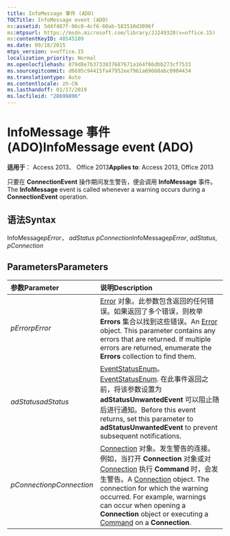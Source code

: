 ```yaml
---
title: InfoMessage 事件 (ADO)
TOCTitle: InfoMessage event (ADO)
ms:assetid: 5d4f487f-96c8-4cf6-60ab-583510d3096f
ms:mtpsurl: https://msdn.microsoft.com/library/JJ249328(v=office.15)
ms:contentKeyID: 48545109
ms.date: 09/18/2015
mtps_version: v=office.15
localization_priority: Normal
ms.openlocfilehash: 879d8e7b3733937687671a164f86dbb273cf7533
ms.sourcegitcommit: d6695c94415fa47952ee7961a69660abc0904434
ms.translationtype: Auto
ms.contentlocale: zh-CN
ms.lasthandoff: 01/17/2019
ms.locfileid: "28699896"
---
```

# <a name="infomessage-event-ado"></a><span data-ttu-id="bdd80-102">InfoMessage 事件 (ADO)</span><span class="sxs-lookup"><span data-stu-id="bdd80-102">InfoMessage event (ADO)</span></span>

<span data-ttu-id="bdd80-103">**适用于**： Access 2013、 Office 2013</span><span class="sxs-lookup"><span data-stu-id="bdd80-103">**Applies to**: Access 2013, Office 2013</span></span>

<span data-ttu-id="bdd80-104">只要在 **ConnectionEvent** 操作期间发生警告，便会调用 **InfoMessage** 事件。</span><span class="sxs-lookup"><span data-stu-id="bdd80-104">The **InfoMessage** event is called whenever a warning occurs during a **ConnectionEvent** operation.</span></span>

## <a name="syntax"></a><span data-ttu-id="bdd80-105">语法</span><span class="sxs-lookup"><span data-stu-id="bdd80-105">Syntax</span></span>

<span data-ttu-id="bdd80-106">InfoMessage*pError*， *adStatus* *pConnection*</span><span class="sxs-lookup"><span data-stu-id="bdd80-106">InfoMessage*pError*, *adStatus*, *pConnection*</span></span>

## <a name="parameters"></a><span data-ttu-id="bdd80-107">Parameters</span><span class="sxs-lookup"><span data-stu-id="bdd80-107">Parameters</span></span>

|<span data-ttu-id="bdd80-108">参数</span><span class="sxs-lookup"><span data-stu-id="bdd80-108">Parameter</span></span>|<span data-ttu-id="bdd80-109">说明</span><span class="sxs-lookup"><span data-stu-id="bdd80-109">Description</span></span>|
|:--------|:----------|
|<span data-ttu-id="bdd80-110">*pError*</span><span class="sxs-lookup"><span data-stu-id="bdd80-110">*pError*</span></span> |<span data-ttu-id="bdd80-p101">[Error](error-object-ado.md) 对象。此参数包含返回的任何错误。如果返回了多个错误，则枚举 **Errors** 集合以找到这些错误。</span><span class="sxs-lookup"><span data-stu-id="bdd80-p101">An [Error](error-object-ado.md) object. This parameter contains any errors that are returned. If multiple errors are returned, enumerate the **Errors** collection to find them.</span></span>|
|<span data-ttu-id="bdd80-114">*adStatus*</span><span class="sxs-lookup"><span data-stu-id="bdd80-114">*adStatus*</span></span> |<span data-ttu-id="bdd80-115">[EventStatusEnum](eventstatusenum.md)。</span><span class="sxs-lookup"><span data-stu-id="bdd80-115">[EventStatusEnum](eventstatusenum.md).</span></span> <span data-ttu-id="bdd80-116">在此事件返回之前，将该参数设置为 **adStatusUnwantedEvent** 可以阻止随后进行通知。</span><span class="sxs-lookup"><span data-stu-id="bdd80-116">Before this event returns, set this parameter to **adStatusUnwantedEvent** to prevent subsequent notifications.</span></span>|
|<span data-ttu-id="bdd80-117">*pConnection*</span><span class="sxs-lookup"><span data-stu-id="bdd80-117">*pConnection*</span></span> |<span data-ttu-id="bdd80-p103">[Connection](connection-object-ado.md) 对象。发生警告的连接。例如，当打开 **Connection** 对象或对 [Connection](command-object-ado.md) 执行 **Command** 时，会发生警告。</span><span class="sxs-lookup"><span data-stu-id="bdd80-p103">A [Connection](connection-object-ado.md) object. The connection for which the warning occurred. For example, warnings can occur when opening a **Connection** object or executing a [Command](command-object-ado.md) on a **Connection**.</span></span>|

